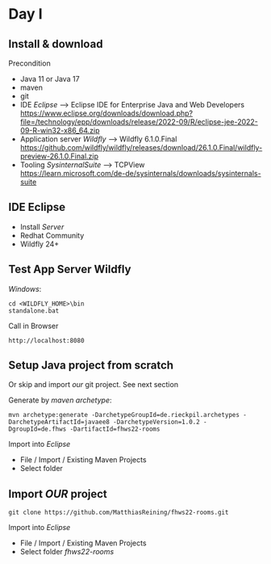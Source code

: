
# Day I

## Install & download

Precondition

* Java 11 or Java 17
* maven
* git
* IDE _Eclipse_  -->  Eclipse IDE for Enterprise Java and Web Developers  
https://www.eclipse.org/downloads/download.php?file=/technology/epp/downloads/release/2022-09/R/eclipse-jee-2022-09-R-win32-x86_64.zip
* Application server _Wildfly_ --> Wildfly 6.1.0.Final  
https://github.com/wildfly/wildfly/releases/download/26.1.0.Final/wildfly-preview-26.1.0.Final.zip
* Tooling _SysinternalSuite_ --> TCPView  
https://learn.microsoft.com/de-de/sysinternals/downloads/sysinternals-suite

## IDE Eclipse

* Install _Server_ 
* Redhat Community
* Wildfly 24+

## Test App Server Wildfly

_Windows_:

	cd <WILDFLY_HOME>\bin
	standalone.bat

Call in Browser

	http://localhost:8080

## Setup Java project from scratch 

Or skip and import _our_ git project. See next section

Generate by _maven archetype_:
```
mvn archetype:generate -DarchetypeGroupId=de.rieckpil.archetypes -DarchetypeArtifactId=javaee8 -DarchetypeVersion=1.0.2 -DgroupId=de.fhws -DartifactId=fhws22-rooms
```

Import into _Eclipse_

* File / Import / Existing Maven Projects
* Select folder

## Import _OUR_ project

```
git clone https://github.com/MatthiasReining/fhws22-rooms.git
```
Import into _Eclipse_

* File / Import / Existing Maven Projects
* Select folder _fhws22-rooms_



